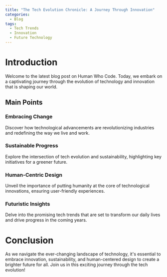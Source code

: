 ```yaml
---
title: "The Tech Evolution Chronicle: A Journey Through Innovation"
categories:
  - Blog
tags:
  - Tech Trends
  - Innovation
  - Future Technology
---
```


# Introduction
Welcome to the latest blog post on Human Who Code. Today, we embark on a captivating journey through the evolution of technology and innovation that is shaping our world.

## Main Points
### Embracing Change
Discover how technological advancements are revolutionizing industries and redefining the way we live and work.

### Sustainable Progress
Explore the intersection of tech evolution and sustainability, highlighting key initiatives for a greener future.

### Human-Centric Design
Unveil the importance of putting humanity at the core of technological innovations, ensuring user-friendly experiences.

### Futuristic Insights
Delve into the promising tech trends that are set to transform our daily lives and drive progress in the coming years.

# Conclusion
As we navigate the ever-changing landscape of technology, it's essential to embrace innovation, sustainability, and human-centered design to create a brighter future for all. Join us in this exciting journey through the tech evolution!
